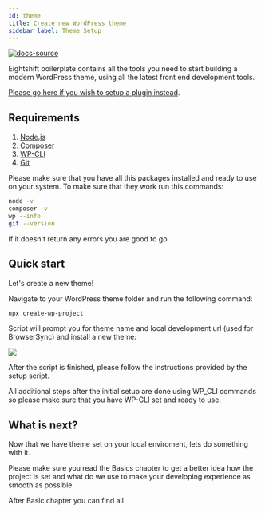 ```yaml
---
id: theme
title: Create new WordPress theme
sidebar_label: Theme Setup
---
```


[![docs-source](https://img.shields.io/badge/source-eigthshift--frontend--libs-yellow?style=for-the-badge&logo=javascript&labelColor=2a2a2a)](https://github.com/infinum/eightshift-frontend-libs/tree/develop/setup/create-wp-project)

Eightshift boilerplate contains all the tools you need to start building a modern WordPress theme, using all the latest front end development tools.

[Please go here if you wish to setup a plugin instead](https://infinum.github.io/eightshift-docs/docs/plugin/).

## Requirements

1. [Node.js](https://nodejs.org/en/)
2. [Composer](https://getcomposer.org/)
3. [WP-CLI](https://wp-cli.org/)
4. [Git](https://git-scm.com/)

Please make sure that you have all this packages installed and
ready to use on your system. To make sure that they work run this commands:
```bash
node -v
composer -v
wp --info
git --version
```

If it doesn't return any errors you are good to go.

## Quick start
Let's create a new theme!

Navigate to your WordPress theme folder and run the following command:

```bash
npx create-wp-project
```

Script will prompt you for theme name and local development url (used for BrowserSync) and install a new theme:

![](https://raw.githubusercontent.com/infinum/eightshift-frontend-libs/develop/package/setup.gif)

After the script is finished, please follow the instructions provided by the setup script.

All additional steps after the initial setup are done using WP_CLI commands so please make sure that you have WP-CLI set and ready to use.

## What is next?
Now that we have theme set on your local enviroment, lets do something with it. 

Please make sure you read the Basics chapter to get a better idea how the project is set and what do we use to make your developing experience as smooth as possible.

After Basic chapter you can find all 
